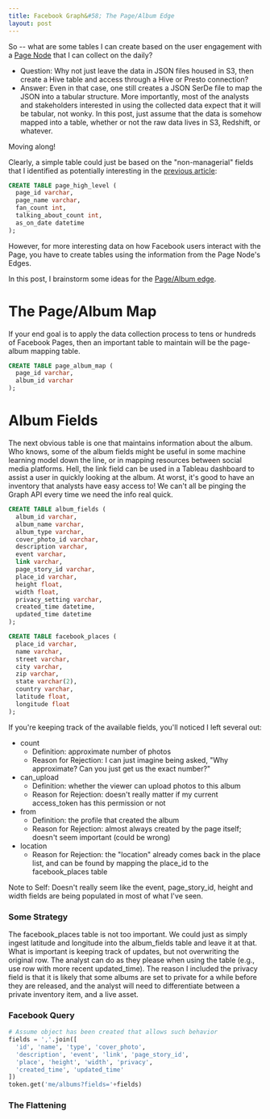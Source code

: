 ```yaml
---
title: Facebook Graph&#58; The Page/Album Edge
layout: post
---
```


So -- what are some tables I can create based on the user engagement with a 
[Page Node](https://developers.facebook.com/docs/graph-api/reference/page/) that I can collect on 
the daily?  

* Question: Why not just leave the data in JSON files housed in S3, then create a Hive table and
access through a Hive or Presto connection?  
* Answer: Even in that case, one still creates a JSON SerDe file 
to map the JSON into a tabular structure.  More importantly, most of the analysts and stakeholders interested
in using the collected data expect that it will be tabular, not wonky.  In this post, just assume that the data is somehow mapped
into a table, whether or not the raw data lives in S3, Redshift, or whatever.

Moving along!  

Clearly, a simple table could just be based on the "non-managerial" fields that I identified as 
potentially interesting in the [previous article](https://krbnite.github.io/Facebook-Graph-The-Page-Node/):

```sql
CREATE TABLE page_high_level (
  page_id varchar,
  page_name varchar,
  fan_count int,
  talking_about_count int,
  as_on_date datetime
);
```

However, for more interesting data on how Facebook users interact with the Page, you have to
create tables using the information from the Page Node's Edges.  

In this post, I brainstorm some ideas for the [Page/Album edge](https://developers.facebook.com/docs/graph-api/reference/v2.12/album).  

# The Page/Album Map
If your end goal is to apply the data collection process to tens or hundreds of Facebook Pages, then
an important table to maintain will be the page-album mapping table.

```sql
CREATE TABLE page_album_map (
  page_id varchar,
  album_id varchar
);
```

# Album Fields
The next obvious table is one that maintains information about the album.  Who knows, some of the
album fields might be useful in some machine learning model down the line, or in mapping resources
between social media platforms.  Hell, the link field can be used in a Tableau dashboard to assist
a user in quickly looking at the album.  At worst, it's good to have an inventory that analysts have easy
access to!  We can't all be pinging the Graph API every time we need the info real quick.

```sql
CREATE TABLE album_fields (
  album_id varchar,
  album_name varchar,
  album_type varchar,
  cover_photo_id varchar,
  description varchar,
  event varchar,
  link varchar,
  page_story_id varchar,
  place_id varchar,
  height float,
  width float,
  privacy_setting varchar,
  created_time datetime,
  updated_time datetime
);

CREATE TABLE facebook_places (
  place_id varchar,
  name varchar,
  street varchar,
  city varchar,
  zip varchar,
  state varchar(2),
  country varchar, 
  latitude float,
  longitude float
);
```

If you're keeping track of the available fields, you'll noticed I left several out:
* count
  - Definition: approximate number of photos
  - Reason for Rejection: I can just imagine being asked, "Why approximate? Can you just get us the exact number?"
* can\_upload
  - Definition: whether the viewer can upload photos to this album
  - Reason for Rejection: doesn't really matter if my current access\_token has this permission or not
* from
  - Definition: the profile that created the album
  - Reason for Rejection: almost always created by the page itself; doesn't seem important (could be wrong)
* location
  - Reason for Rejection: the "location" already comes back in the place list, and can be found by mapping the place\_id to the facebook\_places table
  
Note to Self: Doesn't really seem like the event, page\_story\_id, height and width fields are being populated in most of what I've seen.

### Some Strategy
The facebook\_places table is not too important. We could just as simply ingest latitude and longitude into the 
album\_fields table and leave it at that.  What is important is keeping track of updates, but not overwriting the
original row.  The analyst can do as they please when using the table (e.g., use row with more recent updated\_time).  The
reason I included the privacy field is that it is likely that some albums are set to private for a while before they
are released, and the analyst will need to differentiate between a private inventory item, and a live asset.

### Facebook Query
```python
# Assume object has been created that allows such behavior
fields = ','.join([
  'id', 'name', 'type', 'cover_photo',
  'description', 'event', 'link', 'page_story_id',
  'place', 'height', 'width', 'privacy', 
  'created_time', 'updated_time'
])
token.get('me/albums?fields='+fields)
```

### The Flattening
